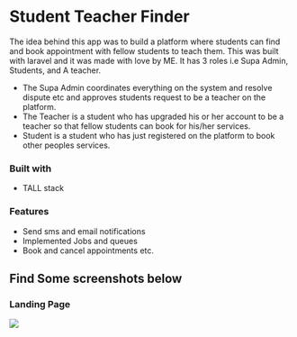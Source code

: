 # Student Teacher Finder

The idea behind this app was to build a platform where students can find and book appointment with fellow students to teach them. This was built with laravel and it was made with love by ME.
It has 3 roles i.e Supa Admin, Students, and A teacher.

- The Supa Admin coordinates everything on the system and resolve dispute etc and approves students request to be a teacher on the platform.
- The Teacher is a student who has upgraded his or her account to be a teacher so that fellow students can book for his/her services.
- Student is a student who has just registered on the platform to book other peoples services.

### Built with
- TALL stack

### Features
- Send sms and email notifications
- Implemented Jobs and queues
- Book and cancel appointments etc.

## Find Some screenshots below

### Landing Page

 ![](landing_page.JPG)




